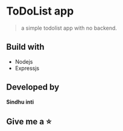 # ToDoList app
> a simple todolist app with no backend.

## Build with
- Nodejs 
- Expressjs

## Developed by 
 **Sindhu inti** 

## Give me a ⭐
